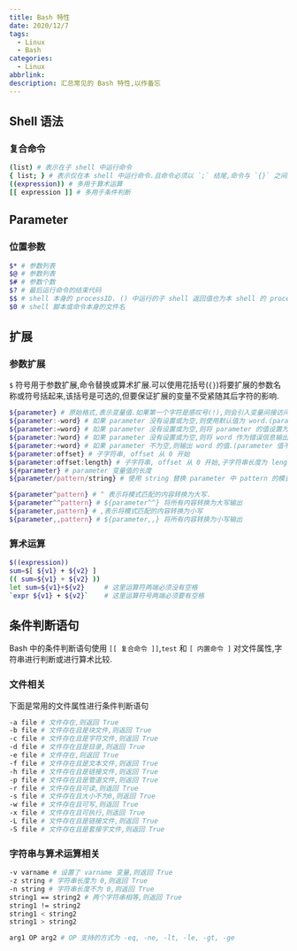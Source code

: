 ```yaml
---
title: Bash 特性
date: 2020/12/7
tags:
  - Linux
  - Bash
categories:
  - Linux
abbrlink: 
description: 汇总常见的 Bash 特性,以作备忘
---
```


## Shell 语法

### 复合命令

```bash
(list) # 表示在子 shell 中运行命令
{ list; } # 表示仅在本 shell 中运行命令.且命令必须以 `;` 结尾,命令与 `{}` 之间必须有空格
((expression)) # 多用于算术运算
[[ expression ]] # 多用于条件判断
```

## Parameter

### 位置参数

```bash
$* # 参数列表
$@ # 参数列表
$# # 参数个数
$? # 最后运行命令的结束代码
$$ # shell 本身的 processID. () 中运行的子 shell 返回值也为本 shell 的 processID
$0 # shell 脚本或命令本身的文件名
```

## 扩展

### 参数扩展

`$` 符号用于参数扩展,命令替换或算术扩展.可以使用花括号(`{}`)将要扩展的参数名称或符号括起来,该括号是可选的,但要保证扩展的变量不受紧随其后字符的影响.

```bash
${parameter} # 原始格式,表示变量值.如果第一个字符是感叹号(!),则会引入变量间接访问.如 name=admin;admin=pass,则 ${!name} 的值为 pass
${parameter:-word} # 如果 parameter 没有设置或为空,则使用默认值为 word.(parameter 值不变)
${parameter:=word} # 如果 parameter 没有设置或为空,则将 parameter 的值设置为 word
${parameter:?word} # 如果 parameter 没有设置或为空,则将 word 作为错误信息输出
${parameter:+word} # 如果 parameter 不为空,则输出 word 的值.(parameter 值不变)
${parameter:offset} # 子字符串, offset 从 0 开始
${parameter:offset:length} # 子字符串, offset 从 0 开始,子字符串长度为 length
${#parameter} # parameter 变量值的长度
${parameter/pattern/string} # 使用 string 替换 parameter 中 pattern 的模式匹配

${parameter^pattern} # ^ 表示将模式匹配的内容转换为大写.
${parameter^^pattern} # ${parameter^^} 将所有内容转换为大写输出 
${parameter,pattern} # ,表示将模式匹配的内容转换为小写
${parameter,,pattern} # ${parameter,,} 将所有内容转换为小写输出
```

### 算术运算

```bash
$((expression))
sum=$[ ${v1} + ${v2} ]
(( sum=${v1} + ${v2} ))
let sum=${v1}+${v2}     # 这里运算符两端必须没有空格
`expr ${v1} + ${v2}`    # 这里运算符号两端必须要有空格
```

## 条件判断语句

Bash 中的条件判断语句使用 `[[ 复合命令 ]]`,`test` 和 `[ 内置命令 ]` 对文件属性,字符串进行判断或进行算术比较.

### 文件相关

下面是常用的文件属性进行条件判断语句

```bash
-a file # 文件存在,则返回 True
-b file # 文件存在且是块文件,则返回 True
-c file # 文件存在且是字符文件,则返回 True
-d file # 文件存在且是目录,则返回 True
-e file # 文件存在,则返回 True
-f file # 文件存在且是文本文件,则返回 True
-h file # 文件存在且是链接文件,则返回 True
-p file # 文件存在且是管道文件,则返回 True
-r file # 文件存在且可读,则返回 True
-s file # 文件存在且大小不为0,则返回 True
-w file # 文件存在且可写,则返回 True
-x file # 文件存在且可执行,则返回 True
-L file # 文件存在且是链接文件,则返回 True
-S file # 文件存在且是套接字文件,则返回 True
```

### 字符串与算术运算相关

```bash
-v varname # 设置了 varname 变量,则返回 True
-z string # 字符串长度为 0,则返回 True
-n string # 字符串长度不为 0,则返回 True
string1 == string2 # 两个字符串相等,则返回 True
string1 != string2
string1 < string2
string1 > string2

arg1 OP arg2 # OP 支持的方式为 -eq, -ne, -lt, -le, -gt, -ge
```
